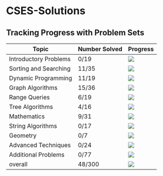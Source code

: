 # CSES-Solutions

## Tracking Progress with Problem Sets

| Topic         | Number Solved | Progress                                  |
|-----------------------|---------------|-------------------------------------------|
| Introductory Problems |     0/19     |  ![](https://geps.dev/progress/0)        |
| Sorting and Searching |     11/35     |  ![](https://geps.dev/progress/31)        |
| Dynamic Programming   |     11/19     |  ![](https://geps.dev/progress/57)        |
| Graph Algorithms      |     15/36     |  ![](https://geps.dev/progress/41)        |
| Range Queries         |     6/19     |  ![](https://geps.dev/progress/31)        |
| Tree Algorithms       |     4/16     |  ![](https://geps.dev/progress/25)        |
| Mathematics           |     9/31     |  ![](https://geps.dev/progress/29)        |
| String Algorithms     |     0/17     |  ![](https://geps.dev/progress/0)        |
| Geometry              |      0/7      |  ![](https://geps.dev/progress/0)        |
| Advanced Techniques   |     0/24     |  ![](https://geps.dev/progress/0)        |
| Additional Problems   |     0/77     |  ![](https://geps.dev/progress/0)        |
| overall               |     48/300   | ![](https://geps.dev/progress/16) |
